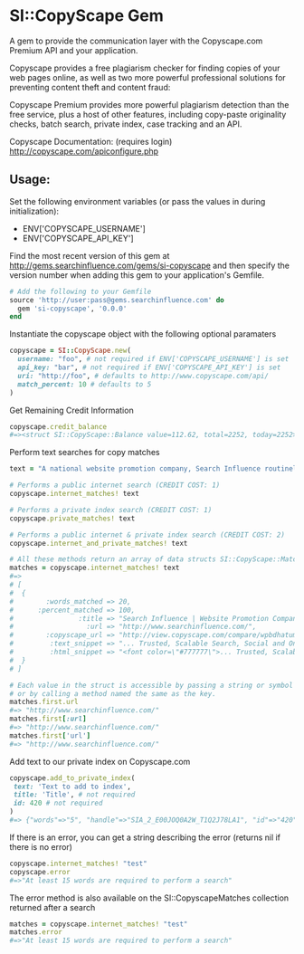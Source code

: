 # SI::CopyScape Gem
A gem to provide the communication layer with the Copyscape.com Premium API and your application.

Copyscape provides a free plagiarism checker for finding copies of your web pages online, as well as two more powerful professional solutions for preventing content theft and content fraud:

Copyscape Premium provides more powerful plagiarism detection than the free service, plus a host of other features, including copy-paste originality checks, batch search, private index, case tracking and an API.

Copyscape Documentation: (requires login) http://copyscape.com/apiconfigure.php

## Usage:
Set the following environment variables (or pass the values in during initialization):
- ENV['COPYSCAPE_USERNAME']
- ENV['COPYSCAPE_API_KEY']

Find the most recent version of this gem at http://gems.searchinfluence.com/gems/si-copyscape and then specify the version number when adding this gem to your application's Gemfile.

```ruby
# Add the following to your Gemfile
source 'http://user:pass@gems.searchinfluence.com' do
  gem 'si-copyscape', '0.0.0'
end
```

Instantiate the copyscape object with the following optional paramaters
```ruby
copyscape = SI::CopyScape.new(
  username: "foo", # not required if ENV['COPYSCAPE_USERNAME'] is set
  api_key: "bar", # not required if ENV['COPYSCAPE_API_KEY'] is set
  uri: "http://foo", # defaults to http://www.copyscape.com/api/
  match_percent: 10 # defaults to 5
)
```

Get Remaining Credit Information
```ruby
copyscape.credit_balance
#=><struct SI::CopyScape::Balance value=112.62, total=2252, today=2252>
```

Perform text searches for copy matches
```ruby
text = "A national website promotion company, Search Influence routinely delivers a 10:1 return on investment, or better, for our customers."

# Performs a public internet search (CREDIT COST: 1)
copyscape.internet_matches! text

# Performs a private index search (CREDIT COST: 1)
copyscape.private_matches! text

# Performs a public internet & private index search (CREDIT COST: 2)
copyscape.internet_and_private_matches! text

# All these methods return an array of data structs SI::CopyScape::Match
matches = copyscape.internet_matches! text
#=>
# [
#  {
#        :words_matched => 20,
#      :percent_matched => 100,
#                :title => "Search Influence | Website Promotion Company",
#                  :url => "http://www.searchinfluence.com/",
#        :copyscape_url => "http://view.copyscape.com/compare/wpbdhatumu/1",
#         :text_snippet => "... Trusted, Scalable Search, Social and Online Advertising. A national website promotion company, Search Influence routinely delivers a 10:1 return on investment, or better, for our customers.",
#         :html_snippet => "<font color=\"#777777\">... Trusted, Scalable Search, Social and Online Advertising. </font><font color=\"#000000\">A national website promotion company, Search Influence routinely delivers a 10:1 return on investment, or better, for our customers.</font>"
#  }
# ]

# Each value in the struct is accessible by passing a string or symbol key
# or by calling a method named the same as the key.
matches.first.url
#=> "http://www.searchinfluence.com/"
matches.first[:url]
#=> "http://www.searchinfluence.com/"
matches.first['url']
#=> "http://www.searchinfluence.com/"
```

Add text to our private index on Copyscape.com
```ruby
copyscape.add_to_private_index(
 text: 'Text to add to index',
 title: 'Title', # not required
 id: 420 # not required
)
#=> {"words"=>"5", "handle"=>"SIA_2_E00JOQ0A2W_T1Q2J78LA1", "id"=>"420", "title"=>"Title"}
```

If there is an error, you can get a string describing the error (returns nil if there is no error)
```ruby
copyscape.internet_matches! "test"
copyscape.error
#=>"At least 15 words are required to perform a search"
```

The error method is also available on the SI::CopyscapeMatches collection returned after a search
```ruby
matches = copyscape.internet_matches! "test"
matches.error
#=>"At least 15 words are required to perform a search"
```
